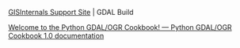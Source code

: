 
[GISInternals Support Site](https://gisinternals.com/) | GDAL Build

[Welcome to the Python GDAL/OGR Cookbook! — Python GDAL/OGR Cookbook 1.0 documentation](https://pcjericks.github.io/py-gdalogr-cookbook/)

